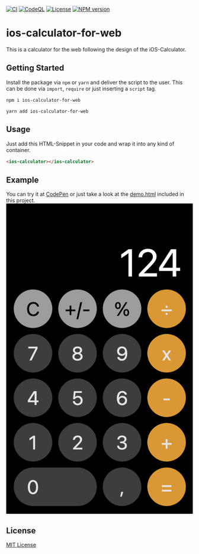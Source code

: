 [![CI](https://github.com/manuelhenke/ios-calculator-for-web/actions/workflows/ci.yml/badge.svg)](https://github.com/manuelhenke/ios-calculator-for-web/actions/workflows/ci.yml)
[![CodeQL](https://github.com/manuelhenke/ios-calculator-for-web/actions/workflows/codeql-analysis.yml/badge.svg)](https://github.com/manuelhenke/ios-calculator-for-web/actions/workflows/codeql-analysis.yml)
[![License](https://img.shields.io/github/license/manuelhenke/ios-calculator-for-web)](./LICENSE)
[![NPM version](https://img.shields.io/npm/v/ios-calculator-for-web.svg?style=flat)](https://www.npmjs.com/package/ios-calculator-for-web)

# ios-calculator-for-web

This is a calculator for the web following the design of the iOS-Calculator.

## Getting Started

Install the package via `npm` or `yarn` and deliver the script to the user.
This can be done via `import`, `require` or just inserting a `script` tag.

```shell
npm i ios-calculator-for-web
```

```shell
yarn add ios-calculator-for-web
```

## Usage

Just add this HTML-Snippet in your code and wrap it into any kind of container.

```html
<ios-calculator></ios-calculator>
```

## Example

You can try it at [CodePen](https://codepen.io/manuelhenke/pen/WNXKpbr) or just take a look at the [demo.html](demo.html) included in this project.
![Example Image](ios-calc-example.png)

## License

[MIT License](./LICENSE)
